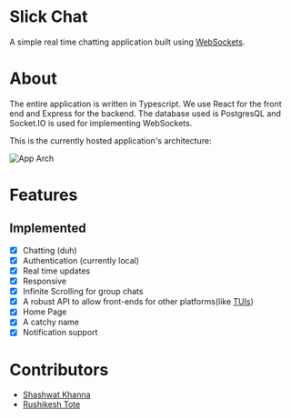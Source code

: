 # Slick Chat

A simple real time chatting application built using [WebSockets](https://developer.mozilla.org/en-US/docs/Web/API/WebSockets_API).

# About

The entire application is written in Typescript. We use React for the front end and Express for the backend. The database used is PostgresQL and Socket.IO is used for implementing WebSockets.

This is the currently hosted application's architecture:

![App Arch](https://i.imgur.com/0TEktFs.png)

# Features

## Implemented

- [x] Chatting (duh)
- [x] Authentication (currently local)
- [x] Real time updates
- [x] Responsive
- [x] Infinite Scrolling for group chats
- [x] A robust API to allow front-ends for other platforms(like [TUIs](https://www.wikiwand.com/en/Text-based_user_interface))  
- [x] Home Page
- [x] A catchy name
- [x] Notification support

# Contributors

- [Shashwat Khanna](https://github.com/TheTrio)
- [Rushikesh Tote](https://github.com/rushitote)

